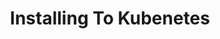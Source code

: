 ---
title: Installing To Kubenetes
linkTitle: Installing To Kubenetes
description: >
   Deploying Drycc on a Kubernetes Cluster.
weight: 3
---